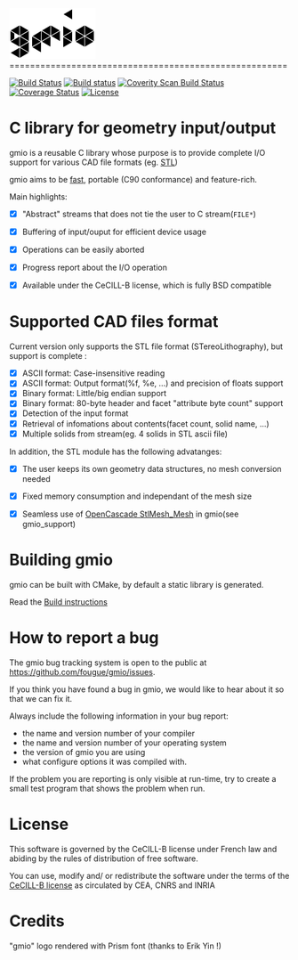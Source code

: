 <img src="doc/gmio.png" height="91" alt="gmio_logo"/>
======================================================

[![Build Status](https://travis-ci.org/fougue/gmio.svg?branch=master)](https://travis-ci.org/fougue/gmio) 
[![Build status](https://ci.appveyor.com/api/projects/status/0q4f69lqo6sw9108?svg=true)](https://ci.appveyor.com/project/HuguesDelorme/gmio) 
<a href="https://scan.coverity.com/projects/5721">
  <img alt="Coverity Scan Build Status"
       src="https://scan.coverity.com/projects/5721/badge.svg"/>
</a>
[![Coverage Status](https://coveralls.io/repos/fougue/gmio/badge.svg?branch=master&service=github)](https://coveralls.io/github/fougue/gmio?branch=master) 
[![License](https://img.shields.io/badge/license-CeCILL--B-blue.svg)](http://www.cecill.info/licences/Licence_CeCILL-B_V1-en.html)  


C library for geometry input/output
===========================================

gmio is a reusable C library whose purpose is to provide complete I/O
support for various CAD file formats (eg. [STL](https://en.wikipedia.org/wiki/STL_%28file_format%29))

gmio aims to be [fast](https://github.com/fougue/gmio/wiki/4.-Benchmarks),
portable (C90 conformance) and feature-rich.

Main highlights:

  * [x] "Abstract" streams that does not tie the user to C stream(`FILE*`)
  * [x] Buffering of input/ouput for efficient device usage
  * [x] Operations can be easily aborted
  * [x] Progress report about the I/O operation
  * [x] Available under the CeCILL-B license, which is fully BSD compatible


Supported CAD files format
==========================

Current version only supports the STL file format (STereoLithography), but
support is complete :

  * [x] ASCII format: Case-insensitive reading
  * [x] ASCII format: Output format(%f, %e, ...) and precision of floats support
  * [x] Binary format: Little/big endian support
  * [x] Binary format: 80-byte header and facet "attribute byte count" support
  * [x] Detection of the input format
  * [x] Retrieval of infomations about contents(facet count, solid name, ...)
  * [x] Multiple solids from stream(eg. 4 solids in STL ascii file)

In addition, the STL module has the following advatanges:

  * [x] The user keeps its own geometry data structures, no mesh conversion needed
  * [x] Fixed memory consumption and independant of the mesh size
  * [x] Seamless use of [OpenCascade StlMesh_Mesh](http://dev.opencascade.org/doc/refman/html/class_stl_mesh___mesh.html)
        in gmio(see gmio_support)


Building gmio
===============

gmio can be built with CMake, by default a static library is generated.

Read the [Build instructions](https://github.com/fougue/gmio/wiki/2.-Build-instructions)



How to report a bug
===================

The gmio bug tracking system is open to the public at
https://github.com/fougue/gmio/issues.

If you think you have found a bug in gmio, we would like to hear
about it so that we can fix it.

Always include the following information in your bug report:
  * the name and version number of your compiler
  * the name and version number of your operating system
  * the version of gmio you are using
  * what configure options it was compiled with.

If the problem you are reporting is only visible at run-time, try to
create a small test program that shows the problem when run.


License
=======

This software is governed by the CeCILL-B license under French law and
abiding by the rules of distribution of free software.

You can  use, modify and/ or redistribute the software under the terms of the
[CeCILL-B license](http://www.cecill.info/licences/Licence_CeCILL-B_V1-en.html)
as circulated by CEA, CNRS and INRIA


Credits
=======

"gmio" logo rendered with Prism font (thanks to Erik Yin !)
